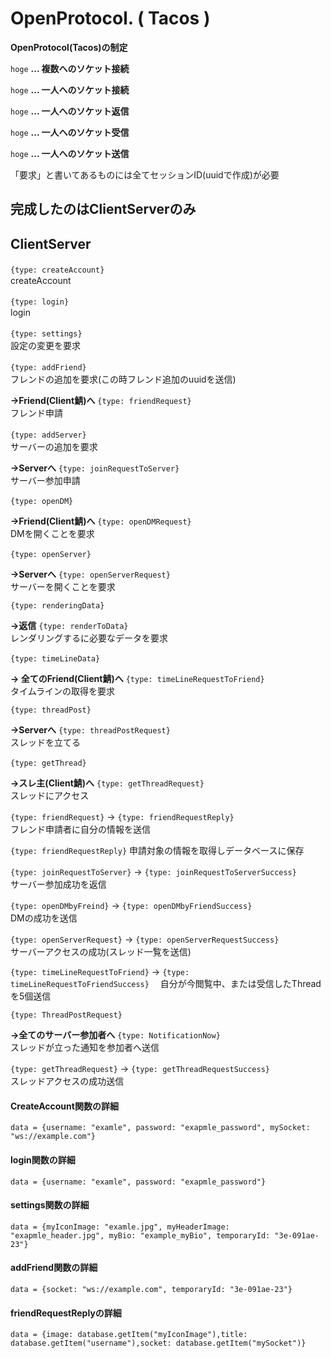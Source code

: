 # OpenProtocol.    ( Tacos )

**OpenProtocol(Tacos)の制定**

`hoge` **... 複数へのソケット接続**

`hoge` **... 一人へのソケット接続**

`hoge` **... 一人へのソケット返信**

`hoge` **... 一人へのソケット受信**

`hoge` **... 一人へのソケット送信**

「要求」と書いてあるものには全てセッションID(uuidで作成)が必要

## 完成したのはClientServerのみ

## **ClientServer**

`{type: createAccount}` 　　　　　　　　　　　　　　　　　　　　　　　　　　　 createAccount

`{type: login}` 　　　　　　　　　　　　　　　　　　　　　　　　　　　　　　　  login

`{type: settings}` 　　　　　　　　　　　　　　　　　　　　　　　　　　　　　　設定の変更を要求


`{type: addFriend}` 　　　　　　　　　　　　　　　　　　　　　　　　　　　　　  フレンドの追加を要求(この時フレンド追加のuuidを送信)

**→Friend(Client鯖)へ**  `{type: friendRequest}` 　　　　　　　　　　　　　　　　フレンド申請

`{type: addServer}` 　　　　　　　　　　　　　　　　　　　　　　　　　　　　　  サーバーの追加を要求

**→Serverへ**    `{type: joinRequestToServer}` 　　　　　　　　　　　　　　　　　サーバー参加申請

`{type: openDM}` 

**→Friend(Client鯖)へ**  `{type: openDMRequest}` 　　　　　　　　　　　　　　　 　DMを開くことを要求

`{type: openServer}` 

**→Serverへ**   `{type: openServerRequest}` 　　　　　　　　　　　　　　　　　　  サーバーを開くことを要求

`{type: renderingData}` 

**→返信** `{type: renderToData}` 　　　　　　　　　　　　　　　　　　　　　　　  レンダリングするに必要なデータを要求

`{type: timeLineData}`  

**→ 全てのFriend(Client鯖)へ** `{type: timeLineRequestToFriend}` 　　　　　　　　 タイムラインの取得を要求

`{type: threadPost}`  

**→Serverへ** `{type: threadPostRequest}` 　　　　　　　　　　　　　　　　　　　スレッドを立てる

`{type: getThread}` 

**→スレ主(Client鯖)へ**  `{type: getThreadRequest}` 　　　　　　　　　　　　　　　スレッドにアクセス

`{type: friendRequest}`  →  `{type: friendRequestReply}` 　　　　　　　　　　　 フレンド申請者に自分の情報を送信

`{type: friendRequestReply}`                                                   申請対象の情報を取得しデータベースに保存

`{type: joinRequestToServer}`  → `{type: joinRequestToServerSuccess}` 　　　　　 サーバー参加成功を返信

`{type: openDMbyFreind}`  →  `{type: openDMbyFriendSuccess}` 　　　　　　　　　　 DMの成功を送信

`{type: openServerRequest}`  →  `{type: openServerRequestSuccess}` 　　　　　　　 サーバーアクセスの成功(スレッド一覧を送信)

`{type: timeLineRequestToFriend}`  →  `{type: timeLineRequestToFriendSuccess}` 　自分が今閲覧中、または受信したThreadを5個送信

`{type: ThreadPostRequest}`

**→全てのサーバー参加者へ** `{type: NotificationNow}`    　　　　　　　　　　　　   スレッドが立った通知を参加者へ送信

`{type: getThreadRequest}`  →  `{type: getThreadRequestSuccess}`   　　　　　　　   スレッドアクセスの成功送信


#### CreateAccount関数の詳細
`data = {username: "examle", password: "exapmle_password", mySocket: "ws://example.com"}`

#### login関数の詳細
`data = {username: "examle", password: "exapmle_password"}`

#### settings関数の詳細
`data = {myIconImage: "examle.jpg", myHeaderImage: "exapmle_header.jpg", myBio: "example_myBio", temporaryId: "3e-091ae-23"}`

#### addFriend関数の詳細
`data = {socket: "ws://example.com", temporaryId: "3e-091ae-23"}`

#### friendRequestReplyの詳細
`data = {image: database.getItem("myIconImage"),title: database.getItem("username"),socket: database.getItem("mySocket")}`